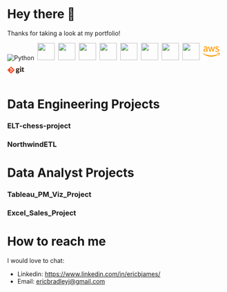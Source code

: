 # Hey there 👋
Thanks for taking a look at my portfolio!
<div>
  <img src="https://raw.githubusercontent.com/yurijserrano/Github-Profile-Readme-Logos/042e36c55d4d757621dedc4f03108213fbb57ec4/programming%20languages/python.svg" title="Python" alt="Python" width="40" height="40"/>&nbsp;  
  <img src="" title="" alt="" width="40" height="40"/>&nbsp;  
  <img src="" title="" alt="" width="40" height="40"/>&nbsp;
  <img src="" title="" alt="" width="40" height="40"/>&nbsp;  
  <img src="" title="" alt="" width="40" height="40"/>&nbsp;  
  <img src="" title="" alt="" width="40" height="40"/>&nbsp;
  <img src="" title="" alt="" width="40" height="40"/>&nbsp;  
  <img src="" title="" alt="" width="40" height="40"/>&nbsp;  
  <img src="" title="" alt="" width="40" height="40"/>&nbsp;
  <img src="https://github.com/devicons/devicon/blob/master/icons/amazonwebservices/amazonwebservices-plain-wordmark.svg" title="AWS" alt="AWS" width="40" height="40"/>&nbsp;
  <img src="https://github.com/devicons/devicon/blob/master/icons/git/git-original-wordmark.svg" title="Git" **alt="Git" width="40" height="40"/>
</div>

# Data Engineering Projects

### ELT-chess-project

### NorthwindETL

# Data Analyst Projects

### Tableau_PM_Viz_Project

### Excel_Sales_Project

# How to reach me
I would love to chat:
- Linkedin: https://www.linkedin.com/in/ericbjames/
- Email: [ericbradleyj@gmail.com](ericbradleyj@gmail.com)
